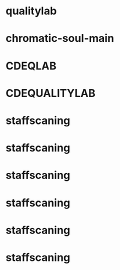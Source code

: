 # qualitylab
# chromatic-soul-main
# CDEQLAB
# CDEQUALITYLAB
# staffscaning
# staffscaning
# staffscaning
# staffscaning
# staffscaning
# staffscaning
